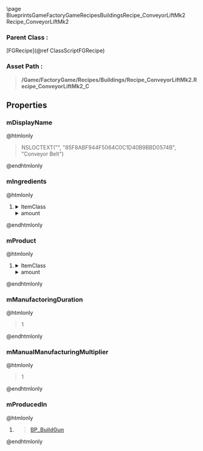\page BlueprintsGameFactoryGameRecipesBuildingsRecipe_ConveyorLiftMk2 Recipe_ConveyorLiftMk2
### Parent Class :
[FGRecipe](@ref ClassScriptFGRecipe)
### Asset Path :
<b><blockquote>/Game/FactoryGame/Recipes/Buildings/Recipe_ConveyorLiftMk2.Recipe_ConveyorLiftMk2_C</blockquote></b>
## Properties

### mDisplayName
@htmlonly
<blockquote>NSLOCTEXT("", "85F8ABF944F5064C0C1D40B9BBD0574B", "Conveyor Belt")</blockquote>
@endhtmlonly

### mIngredients
@htmlonly
<ol>
<li>
<details>
 <summary>ItemClass</summary>
<b><a href="_blueprints_game_factory_game_resource_parts_iron_plate_reinforced_desc__iron_plate_reinforced.html"><blockquote>Desc_IronPlateReinforced</blockquote></a></b>
</details>
<details>
 <summary>amount</summary>
<blockquote>2</blockquote>
</details>
</li>
</ol>
@endhtmlonly

### mProduct
@htmlonly
<ol>
<li>
<details>
 <summary>ItemClass</summary>
<b><a href="_blueprints_game_factory_game_buildable_factory_conveyor_lift_mk2_desc__conveyor_lift_mk2.html"><blockquote>Desc_ConveyorLiftMk2</blockquote></a></b>
</details>
<details>
 <summary>amount</summary>
<blockquote>1</blockquote>
</details>
</li>
</ol>
@endhtmlonly

### mManufactoringDuration
@htmlonly
<blockquote>1</blockquote>
@endhtmlonly

### mManualManufacturingMultiplier
@htmlonly
<blockquote>1</blockquote>
@endhtmlonly

### mProducedIn
@htmlonly
<ol>
<li>
<b><a href="_blueprints_game_factory_game_equipment_build_gun_b_p__build_gun.html"><blockquote>BP_BuildGun</blockquote></a></b>
</li>
</ol>
@endhtmlonly

